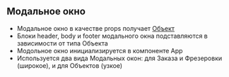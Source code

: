 ## Модальное окно

* Модальное окно в качестве props получает [Объект](object.md)
* Блоки header, body и footer модального окна подставляются в зависимости от типа Объекта
* Модольное окно инициализируется в компоненте App
* Используется два вида Модальных окон: для Заказа и Фрезеровки (широкое), и для Объектов (узкое)
